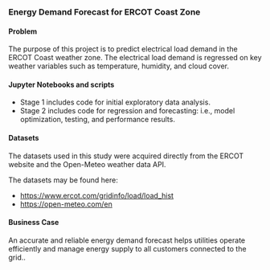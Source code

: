 ### Energy Demand Forecast for ERCOT Coast Zone

#### Problem
The purpose of this project is to predict electrical load demand in the ERCOT Coast weather zone. The electrical load demand is regressed on key weather variables such as temperature, humidity, and cloud cover.

#### Jupyter Notebooks and scripts
* Stage 1 includes code for initial exploratory data analysis.
* Stage 2 includes code for regression and forecasting: i.e., model optimization, testing, and performance results.

#### Datasets
The datasets used in this study were acquired directly from the ERCOT website and the Open-Meteo weather data API.

The datasets may be found here:
* https://www.ercot.com/gridinfo/load/load_hist
* https://open-meteo.com/en


#### Business Case
An accurate and reliable energy demand forecast helps utilities operate efficiently and manage energy supply to all customers connected to the grid..






